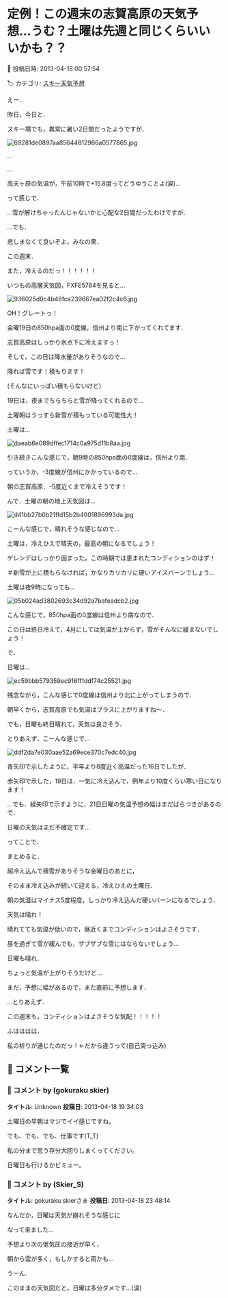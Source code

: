 # 定例！この週末の志賀高原の天気予想…うむ？土曜は先週と同じくらいいいかも？？

📅 投稿日時: 2013-04-18 00:57:54

🏷️ カテゴリ: [スキー天気予想](c6554f5c3c106093b511a8daae23757e8.md)

えー．


昨日，今日と．


スキー場でも，異常に暑い2日間だったようですが．







![69281de0897aa85644812966a0577865.jpg](images/69281de0897aa85644812966a0577865.jpg)




…


…


高天ヶ原の気温が，午前10時で+15.8度ってどうゆうことよ(涙)…


って感じで．


…雪が解けちゃったんじゃないかと心配な2日間だったわけですが．





…でも．


悲しまなくて良いぞよ，みなの衆．





この週末．


また，冷えるのだっ！！！！！！





いつもの高層天気図，FXFE5784を見ると…




![936025d0c4b46fca239667ea02f2c4c6.jpg](images/936025d0c4b46fca239667ea02f2c4c6.jpg)




OH！グレートっ！


金曜19日の850hpa面の0度線，信州より南に下がってくれてます．


志賀高原はしっかり氷点下に冷えますっ！





そして，この日は降水量がありそうなので…


降れば雪です！積もります！


(そんなにいっぱい積もらないけど)


19日は，夜までちらちらと雪が降ってくれるので…


土曜朝はうっすら新雪が積もっている可能性大！





土曜は…




![daeab6e089dffec1714c0a975d11b8aa.jpg](images/daeab6e089dffec1714c0a975d11b8aa.jpg)




引き続きこんな感じで，朝9時の850hpa面の0度線は，信州より南．


っていうか，-3度線が信州にかかっているので…


朝の志賀高原．-5度近くまで冷えそうです！


んで．土曜の朝の地上天気図は…




![d41bb27b0b21ffd15b2b4001896993da.jpg](images/d41bb27b0b21ffd15b2b4001896993da.jpg)




こーんな感じで，晴れそうな感じなので…


土曜は，冷えひえで晴天の，最高の朝になるでしょう！


ゲレンデはしっかり固まった，この時期では恵まれたコンディションのはず！


＃新雪が上に積もらなければ，かなりカリカリに硬いアイスバーンでしょう…





土曜は夜9時になっても…




![05b024ad3802693c34d92a7bafeadcb2.jpg](images/05b024ad3802693c34d92a7bafeadcb2.jpg)




こんな感じで，850hpa面の0度線は信州より南なので．


この日は終日冷えて，4月にしては気温が上がらず，雪がそんなに緩まないでしょう！





で．


日曜は…




![ec59bbb579359ec916ff1ddf74c25521.jpg](images/ec59bbb579359ec916ff1ddf74c25521.jpg)




残念ながら，こんな感じで0度線は信州より北に上がってしまうので．


朝早くから，志賀高原でも気温はプラスに上がりますね～．


でも，日曜も終日晴れて，天気は良さそう．





とりあえず．こーんな感じで…




![ddf2da7e030aae52a69ece370c7edc40.jpg](images/ddf2da7e030aae52a69ece370c7edc40.jpg)




青矢印で示したように，平年より8度近く高温だった16日でしたが．


赤矢印で示した，19日は．一気に冷え込んで，例年より10度くらい寒い日になります！


…でも．緑矢印で示すように，21日日曜の気温予想の幅はまだばらつきがあるので．


日曜の天気はまだ不確定です…





ってことで．


まとめると．





超冷え込んで積雪がありそうな金曜日のあとに，


そのまま冷え込みが続いて迎える，冷えひえの土曜日．


朝の気温はマイナス5度程度，しっかり冷え込んだ硬いバーンになるでしょう．


天気は晴れ！


晴れてても気温が低いので，昼近くまでコンディションはよさそうです．


昼を過ぎて雪が緩んでも，ザブザブな雪にはならないでしょう…





日曜も晴れ．


ちょっと気温が上がりそうだけど…


まだ，予想に幅があるので，また直前に予想します．





…とりあえず．


この週末も，コンディションはよさそうな気配！！！！！


ふはははは．


私の祈りが通じたのだっ！←だから違うって(自己突っ込み)

## 💬 コメント一覧

### 💬 コメント by (gokuraku skier)
**タイトル**: Unknown
**投稿日**: 2013-04-18 19:34:03

土曜日の早朝はマジでイイ感じですね。



でも、でも、でも、仕事です(T_T)



私の分まで思う存分大回りしまくってください。



日曜日も行けるかビミュー。

### 💬 コメント by (Skier_S)
**タイトル**: gokuraku skierさま
**投稿日**: 2013-04-18 23:48:14

なんだか，日曜は天気が崩れそうな感じに

なって来ました…

予想より次の低気圧の接近が早く，

朝から雲が多く，もしかすると雨かも…

うーん．

このままの天気図だと，日曜は多分ダメです…(涙)

